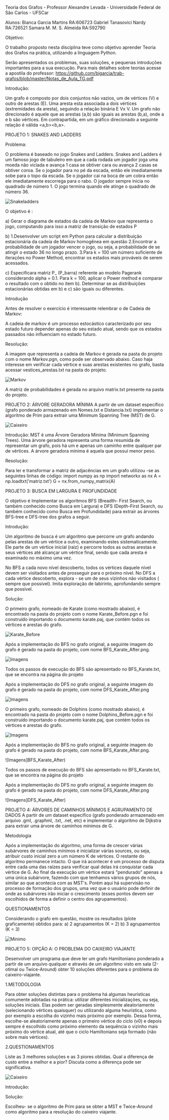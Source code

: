 Teoria dos Grafos - Professor Alexandre Levada - Universidade Federal de São Carlos - UFSCar

Alunos:
Bianca Garcia Martins RA:606723
Gabriel Tanasovici Nardy RA:726521
Samara M. M. S. Almeida RA:592790

Objetivo:

O trabalho proposto nesta disciplina teve como objetivo aprender Teoria dos Grafos na prática, utilizando a linguagem Python.

Serão apresentados os problemas, suas soluções, e pequenas introduções importantes para a sua execução. Para mais detalhes sobre teorias acesse a apostila do professor:
https://github.com/bigarcia/trab-grafos/blob/master/Notas_de_Aula_TG.pdf

Introdução:

Um grafo é composto por dois conjuntos não vazios, um de vértices (V) e outro de arestas (E). Uma aresta esta associada a dois vértices (extremidades da aresta), seguindo a relação binária E Vx V.
Um grafo não direcionado é aquele que as arestas (a,b) são iguais as arestas (b,a), onde a e b são vértices. Em contrapartida, em um gráfico direcionado  a seguinte relação é válida <a,b><b,a>.


PROJETO 1: SNAKES AND LADDERS

Problema:

O problema é baseado no jogo Snakes and Ladders.
Snakes and Ladders é um famoso jogo de tabuleiro em que a cada rodada um jogador joga uma moeda não viciada e avança 1 casa se obtiver cara ou avança 2 casas se obtiver coroa. Se o jogador para no pé da escada, então ele imediatamente sobe para o topo da escada. Se o jogador cai na boca de um cobra então ele imediatamente escorrega para o rabo. O jogador sempre inicia no quadrado de número 1. O jogo termina quando ele atinge o quadrado de número 36.

![Snakeladders](Imagens/snakesladders.jpg)

O objetivo é :

a)
Gerar o diagrama de estados da cadeia de Markov que representa o jogo, computando para isso a matriz de transição de estados P

b)
1.Desenvolver um script em Python para calcular a distribuição estacionária da cadeia de Markov homogênea em questão
2.Encontrar  a probabilidade de um jogador vencer o jogo, ou seja, a probabilidade de se atingir o estado 36 no longo prazo.
3.Para k = 100 um número suficiente de iterações no Power Method, encontrar os estados mais prováveis de serem acessados.

c)
Especificara matriz P_ (P_barra) referente ao modelo Pagerank considerando alpha = 0.1. 
Para k = 100, aplicar o Power method e comparar o resultado com o obtido no item b). 
Determinar se as distribuições estacionárias obtidas em b) e c) são iguais ou diferentes.

Introdução

Antes de resolver o exercício é interessante relembrar o  de Cadeia de Markov:

A cadeia de markov é um processo estocástico caracterizado por seu estado futuro depender apenas do seu estado atual, sendo que os estados passados não influenciam no estado futuro. 


Resolução:

A imagem que representa a cadeia de Markov é gerada na pasta do projeto com o nome Markov.pgn, como pode ser observado abaixo. Caso haja interesse em verificar cada vértice e suas arestas existentes no grafo, basta acessar vestices_arestas.txt na pasta do projeto.

![Markov](https://github.com/bigarcia/Teoria_Grafos/blob/master/Imagens/Markov.png)

A matriz de probabilidades é gerada no arquivo matrix.txt presente na pasta do projeto.


PROJETO 2: ÁRVORE GERADORA MÍNIMA
A partir de um dataset específico (grafo ponderado armazenado em Nomes.txt  e Distancia.txt) implementar o algoritmo de Prim para extrair uma Minimum Spanning Tree (MST) de G.

![Caixeiro](ha30)
 
Introdução:
MST é uma Árvore Geradora Mínima (Minimum Spanning Trees). Uma árvore geradora representa uma forma resumida de representar um grafo, pois há um e apenas um caminho entre qualquer par de vértices. A árvore geradora mínima é aquela que possui menor peso.

Resolução:

Para ler e transformar a matriz de adjacências em um grafo utilizou -se as seguintes linhas de código:
import numpy as np
import networkx as nx
A = np.loadtxt('matriz.txt')
G = nx.from_numpy_matrix(A)



PROJETO 3: BUSCA EM LARGURA E PROFUNDIDADE

O objetivo é Implementar os algoritmos BFS (Breadth- First Search, ou também conhecido como Busca em Largura) e DFS (Depth-First Search, ou também conhecido como Busca em Profundidade)  para extrair as árvores BFS-tree e DFS-tree dos grafos a seguir.

Introdução:

Um algoritmo de busca é um algoritmo que percorre um grafo andando pelas arestas de um vértice a outro, examinando estes sistematicamente. Ele parte de um vértice inicial (raiz) e percorre todos as outras arestas e seus vértices até alcançar um vértice final, sendo que cada aresta é examinado no máximo uma vez.

No BFS a cada novo nível descoberto, todos os vértices daquele nível devem ser visitados antes de prosseguir para o próximo nível.
No DFS  a cada vértice descoberto, explora - se um de seus vizinhos não visitados ( sempre que possível). Imita exploração de labirinto, aprofundando sempre que possível.

Solução:

O primeiro grafo, nomeado de Karate (como mostrado abaixo), é encontrado na pasta do projeto com o nome Karate_Before.pgn e foi construído importando o documento karate.paj, que contém todos os vértices e arestas do grafo.

![Karate_Before]()

Após a implementação do BFS no grafo original, a seguinte imagem do grafo é gerado na pasta do projeto, com nome BFS_Karate_After.png.

![Imagens](Karate_After)

Todos os passos de execução do BFS são apresentado no BFS_Karate.txt, que se encontra na página do projeto

Após a implementação do DFS no grafo original, a seguinte imagem do grafo é gerado na pasta do projeto, com nome DFS_Karate_After.png

![Imagens](DFS_Karate_After)

O primeiro grafo, nomeado de Dolphins (como mostrado abaixo), é encontrado na pasta do projeto com o nome Dolphins_Before.pgn e foi construído importando o documento karate.paj, que contém todos os vértices e arestas do grafo.

![Imagens](Dolphins_Before)

Após a implementação do BFS no grafo original, a seguinte imagem do grafo é gerado na pasta do projeto, com nome BFS_Karate_After.png.

![Imagens]BFS_Karate_After)

Todos os passos de execução do BFS são apresentado no BFS_Karate.txt, que se encontra na página do projeto

Após a implementação do DFS no grafo original, a seguinte imagem do grafo é gerado na pasta do projeto, com nome DFS_Karate_After.png

![Imagens]DFS_Karate_After)

PROJETO 4: ÁRVORES DE CAMINHOS MÍNIMOS E AGRUPAMENTO DE DADOS
A partir de um dataset específico (grafo ponderado armazenado em arquivo .gml, .graphml, .txt, .net, etc) e implementar o algoritmo de Dijkstra para extrair uma árvore de caminhos mínimos de G.

Metodologia

Após a implementação do algoritmo, uma forma de crescer várias subárvores de caminhos mínimos é inicializar várias sources, ou seja, atribuir custo inicial zero a um número K de vértices. O restante do algoritmo permanece intacto. O que irá acontecer é um processo de disputa entre cada uma das raízes para verificar qual delas irá conquistar cada vértice de G. Ao final da execução um vértice estará "pendurado" apenas a uma única subárvore, fazendo com que tenhamos vários grupos de nós, similar ao que acontecia com as MST's. Porém aqui há supervisão no processo de formação dos grupos, uma vez que o usuário pode definir de onde as subárvores irão iniciar o crescimento (esses pontos devem ser escolhidos de forma a definir o centro dos agrupamentos).

QUESTIONAMENTOS

Considerando o grafo em questão, mostre os resultados (plote graficamente) obtidos para:
a) 2 agrupamentos (K = 2) 
b) 3 agrupamentos (K = 3)


![Minimo](wg59)

PROJETO 5: OPÇÃO A: O PROBLEMA DO CAIXEIRO VIAJANTE

Desenvolver um programa que deve ler um grafo Hamiltoniano ponderado a partir de um arquivo qualquer e através de um algoritmo visto em sala (2-otimal ou Twice-Around) obter 10 soluções diferentes para o problema do caixeiro-viajante.

1.METODOLOGIA

Para obter soluções distintas para o problema há algumas heurísticas comumente adotadas na prática: utilizar diferentes inicializações, ou seja, soluções iniciais. Elas podem ser geradas simplesmente aleatoriamente (selecionando vértices quaisquer) ou utilizando alguma heurística, como por exemplo a escolha do vizinho mais próximo por exemplo. Dessa forma, escolhe-se aleatoriamente apenas o primeiro vértice do ciclo (v0) e depois sempre é escolhido como próximo elemento da sequência o vizinho mais próximo do vértice atual, até que o ciclo Hamiltoniano seja formado (não sobre mais vértices). 

2.QUESTIONAMENTOS

Liste as 3 melhores soluções e as 3 piores obtidas. Qual a diferença de custo entre a melhor e a pior? Discuta como a diferença pode ser significativa.

![Caixeiro](ha30)

Introdução:


Solução:

Escolheu- se o algoritmo de Prim para se obter a MST e Twice-Around como algoritmo para a resolução do caixeiro viajante.
